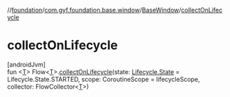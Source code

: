 //[foundation](../../../index.md)/[com.gyf.foundation.base.window](../index.md)/[BaseWindow](index.md)/[collectOnLifecycle](collect-on-lifecycle.md)

# collectOnLifecycle

[androidJvm]\
fun &lt;[T](collect-on-lifecycle.md)&gt; Flow&lt;[T](collect-on-lifecycle.md)&gt;.[collectOnLifecycle](collect-on-lifecycle.md)(state: [Lifecycle.State](https://developer.android.com/reference/kotlin/androidx/lifecycle/Lifecycle.State.html) = Lifecycle.State.STARTED, scope: CoroutineScope = lifecycleScope, collector: FlowCollector&lt;[T](collect-on-lifecycle.md)&gt;)